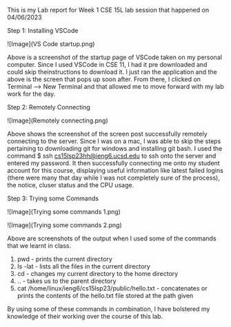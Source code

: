 This is my Lab report for Week 1 CSE 15L lab session that happened on 04/06/2023

Step 1: Installing VSCode

![Image](VS Code startup.png)

Above is a screenshot of the startup page of VSCode taken on my personal computer. Since I used VSCode in CSE 11, I had it pre downloaded and could skip theinstructions to download it. I just ran the application and the above is the screen that pops up soon after. From there, I clicked on Terminal --> New Terminal and that allowed me to move forward with my lab work for the day.


Step 2: Remotely Connecting

![Image](Remotely connecting.png)

Above shows the screenshot of the screen post successfully remotely connecting to the server. Since I was on a mac, I was able to skip the steps pertaining to downloading git for windows and installing git bash. I used the command $ ssh cs15lsp23hh@ieng6.ucsd.edu to ssh onto the server and entered my password. It then successfully connecting me onto my student account for this course, displaying useful information like latest failed logins (there were many that day while I was not completely sure of the process), the notice, cluser status and the CPU usage.

Step 3: Trying some Commands

![Image](Trying some commands 1.png)


![Image](Trying some commands 2.png)

Above are screenshots of the output when I used some of the commands that we learnt in class. 
1. pwd - prints the current directory
2. ls -lat - lists all the files in the current directory
3. cd - changes my current directory to the home directory
4. .. - takes us to the parent directory
5. cat /home/linux/ieng6/cs15lsp23/public/hello.txt - concatenates or prints the contents of the hello.txt file stored at the path given

By using some of these commands in combination, I have bolstered my knowledge of their working over the course of this lab.
